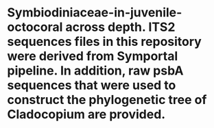 # Symbiodiniaceae-in-juvenile-octocoral across depth. ITS2 sequences files in this repository were derived from Symportal pipeline. In addition, raw psbA sequences that were used to construct the phylogenetic tree of Cladocopium are provided.  
